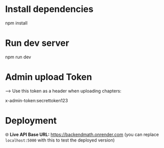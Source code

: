 # Install dependencies
npm install

# Run dev server
npm run dev

# Admin upload Token 
--> Use this token as a header when uploading chapters:

x-admin-token:secrettoken123


# Deployment
🌐 **Live API Base URL:** https://backendmath.onrender.com (you can replace `localhost:5000` with this to test the deployed version)

